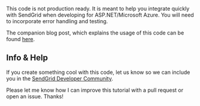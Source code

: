 This code is not production ready. It is meant to help you integrate quickly with SendGrid when developing for ASP.NET/Microsoft Azure. You will need to incorporate error handling and testing. 

The companion blog post, which explains the usage of this code can be found [here](http://sendgrid.com/blog/tracking-email-using-azure-sendgrid-event-webhook-part-1).

## Info & Help

If you create something cool with this code, let us know so we can include you in the [SendGrid Developer Community](http://sendgrid.com/developers/developers).

Please let me know how I can improve this tutorial with a pull request or open an issue. Thanks! 
